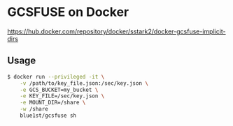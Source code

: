 # GCSFUSE on Docker

https://hub.docker.com/repository/docker/sstark2/docker-gcsfuse-implicit-dirs


## Usage

```bash
$ docker run --privileged -it \
	-v /path/to/key_file.json:/sec/key.json \
	-e GCS_BUCKET=my_bucket \
	-e KEY_FILE=/sec/key.json \
	-e MOUNT_DIR=/share \
	-w /share
	blue1st/gcsfuse sh
```
